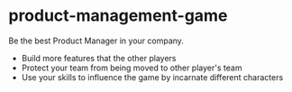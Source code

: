 # product-management-game

Be the best Product Manager in your company.

* Build more features that the other players
* Protect your team from being moved to other player's team
* Use your skills to influence the game by incarnate different characters
